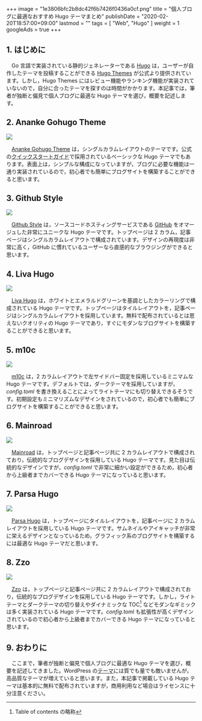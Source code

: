 +++
image = "1e3806bfc2b8dc42f6b7426f0436a0cf.png"
title = "個人ブログに最適なおすすめ Hugo テーマまとめ"
publishDate = "2020-02-20T18:57:00+09:00"
lastmod = ""
tags = [ "Web", "Hugo" ]
weight = 1
googleAds = true
+++

## 1. はじめに

　Go 言語で実装されている静的ジェネレーターである [Hugo](https://gohugo.io/) は，ユーザーが自作したテーマを投稿することができる [
Hugo Themes](https://themes.gohugo.io/) が公式より提供されています。しかし，Hugo Themes にはレビュー機能やランキング機能が実装されていないので，自分に合ったテーマを探すのは時間がかかります。本記事では，筆者が独断と偏見で個人ブログに最適な Hugo テーマを選び，概要を記述します。

## 2. Ananke Gohugo Theme

![](dc7f600aa7827d786c7e3175b83588f8.png)

　[Ananke Gohugo Theme](https://themes.gohugo.io/gohugo-theme-ananke/) は，シングルカラムレイアウトのテーマです。公式の[クイックスタートガイド](https://gohugo.io/getting-started/quick-start/)で採用されているベーシックな Hugo テーマでもあります。表面上は，シンプルな構成になっていますが，ブログに必要な機能は一通り実装されているので，初心者でも簡単にブログサイトを構築することができると思います。

## 3. Github Style

![](6aae26a37352e1e25b39c6ed9eb4800b.png)

　[Github Style](https://themes.gohugo.io/github-style/) は，ソースコードホスティングサービスである [GitHub](https://github.com/) をオマージュした非常にユニークな Hugo テーマです。トップページは 2 カラム，記事ページはシングルカラムレイアウトで構成されています。デザインの再現度は非常に高く，GitHub に慣れているユーザーなら直感的なブラウジングができると思います。

## 4. Liva Hugo

![](531fe84703d7b79e0b126966531eb937.png)

　[Liva Hugo](https://themes.gohugo.io/liva-hugo/) は，ホワイトとエメラルドグリーンを基調としたカラーリングで構成されている Hugo テーマです。トップページはタイルレイアウトを，記事ページはシングルカラムレイアウトを採用しています。無料で配布されているとは思えないクオリティの Hugo テーマであり，すぐにモダンなブログサイトを構築することができると思います。

## 5. m10c

![](ec8116248fc4a9bd595f7338a0de35eb.png)

　[m10c](https://themes.gohugo.io/hugo-theme-m10c/) は，2 カラムレイアウトで左サイドバー固定を採用しているミニマムな Hugo テーマです。デフォルトでは，ダークテーマを採用していますが，*config.toml* を書き換えることによってライトテーマにも切り替えできるそうです。初期設定もミニマリズムなデザインをされているので，初心者でも簡単にブログサイトを構築することができると思います。

## 6. Mainroad

![](fae0dd41fec8a114e56512bfaa7ec192.png)

　[Mainroad](https://themes.gohugo.io/mainroad/) は，トップページと記事ページ共に 2 カラムレイアウトで構成されており，伝統的なブログデザインを採用している Hugo テーマです。見た目は伝統的なデザインですが，*config.toml* で非常に細かい設定ができるため，初心者から上級者までカバーできる Hugo テーマになっていると思います。

## 7. Parsa Hugo

![](2a33252e1498291305cfb5affbbf767b.png)

　[Parsa Hugo](https://themes.gohugo.io/parsa-hugo-personal-blog-theme/) は，トップページにタイルレイアウトを，記事ページに 2 カラムレイアウトを採用している Hugo テーマです。サムネイルやアイキャッチが非常に栄えるデザインとなっているため，グラフィック系のブログサイトを構築するには最適な Hugo テーマだと思います。

## 8. Zzo

![](2cc91842639b596c3d878aacd10e7dac.png)

　[Zzo](https://themes.gohugo.io/hugo-theme-zzo/) は，トップページと記事ページ共に 2 カラムレイアウトで構成されており，伝統的なブログデザインを採用している Hugo テーマです。しかし，ライトテーマとダークテーマの切り替えやダイナミックな TOC[^1] などモダンなギミックは多く実装されている Hugo テーマです。*config.toml* も拡張性が高くデザインされているので初心者から上級者までカバーできる Hugo テーマになっていると思います。

[^1]: Table of contents の略称

## 9. おわりに

　ここまで，筆者が独断と偏見で個人ブログに最適な Hugo テーマを選び，概要を記述してきました。WordPress の[テーマ](https://ja.wordpress.org/themes/browse/popular/)には質でも量でも敵いませんが，高品質なテーマが増えていると思います。また，本記事で掲載している Hugo テーマは基本的に無料で配布されていますが，商用利用など場合はライセンスに十分注意ください。